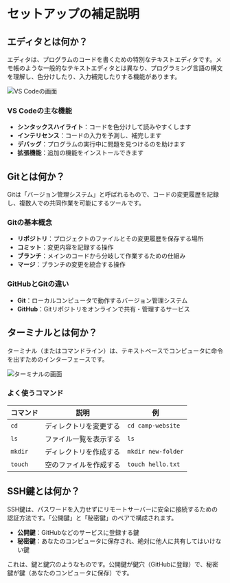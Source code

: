 # セットアップの補足説明

## エディタとは何か？

エディタは、プログラムのコードを書くための特別なテキストエディタです。メモ帳のような一般的なテキストエディタとは異なり、プログラミング言語の構文を理解し、色分けしたり、入力補完したりする機能があります。

![VS Codeの画面](images/vscode-explanation.png)

### VS Codeの主な機能

- **シンタックスハイライト**：コードを色分けして読みやすくします
- **インテリセンス**：コードの入力を予測し、補完します
- **デバッグ**：プログラムの実行中に問題を見つけるのを助けます
- **拡張機能**：追加の機能をインストールできます

## Gitとは何か？

Gitは「バージョン管理システム」と呼ばれるもので、コードの変更履歴を記録し、複数人での共同作業を可能にするツールです。

### Gitの基本概念

- **リポジトリ**：プロジェクトのファイルとその変更履歴を保存する場所
- **コミット**：変更内容を記録する操作
- **ブランチ**：メインのコードから分岐して作業するための仕組み
- **マージ**：ブランチの変更を統合する操作

### GitHubとGitの違い

- **Git**：ローカルコンピュータで動作するバージョン管理システム
- **GitHub**：Gitリポジトリをオンラインで共有・管理するサービス

## ターミナルとは何か？

ターミナル（またはコマンドライン）は、テキストベースでコンピュータに命令を出すためのインターフェースです。

![ターミナルの画面](images/terminal-explanation.png)

### よく使うコマンド

| コマンド | 説明 | 例 |
|---------|------|-----|
| `cd` | ディレクトリを変更する | `cd camp-website` |
| `ls` | ファイル一覧を表示する | `ls` |
| `mkdir` | ディレクトリを作成する | `mkdir new-folder` |
| `touch` | 空のファイルを作成する | `touch hello.txt` |

## SSH鍵とは何か？

SSH鍵は、パスワードを入力せずにリモートサーバーに安全に接続するための認証方法です。「公開鍵」と「秘密鍵」のペアで構成されます。

- **公開鍵**：GitHubなどのサービスに登録する鍵
- **秘密鍵**：あなたのコンピュータに保存され、絶対に他人に共有してはいけない鍵

これは、鍵と鍵穴のようなものです。公開鍵が鍵穴（GitHubに登録）で、秘密鍵が鍵（あなたのコンピュータに保存）です。
